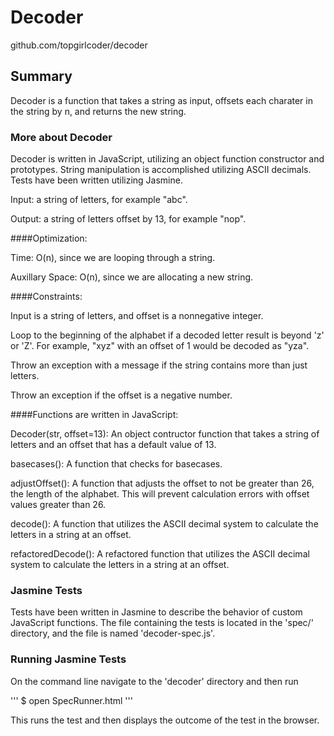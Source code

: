 # Decoder
github.com/topgirlcoder/decoder
## Summary
Decoder is a function that takes a string as input, offsets each charater in the string by n, and returns the new string.
### More about Decoder
Decoder is written in JavaScript, utilizing an object function constructor and prototypes. String manipulation is accomplished utilizing ASCII decimals. Tests have been written utilizing Jasmine.

Input: a string of letters, for example "abc".

Output: a string of letters offset by 13, for example "nop".

####Optimization: 
  
  Time: O(n), since we are looping through a string.  
  
  Auxillary Space: O(n), since we are allocating a new string.

####Constraints:
  
  Input is a string of letters, and offset is a nonnegative integer.

  Loop to the beginning of the alphabet if a decoded letter result is beyond 'z' or 'Z'. For example, "xyz" with an offset of 1 would be decoded as "yza".

  Throw an exception with a message if the string contains more than just letters.

  Throw an exception if the offset is a negative number.

####Functions are written in JavaScript:
  
  Decoder(str, offset=13): An object contructor function that takes a string of letters and an offset that has a default value of 13.
  
  basecases(): A function that checks for basecases.

  adjustOffset(): A function that adjusts the offset to not be greater than 26, the length of the alphabet. This will prevent calculation errors with offset values greater than 26.

  decode(): A function that utilizes the ASCII decimal system to calculate the letters in a string at an offset. 

  refactoredDecode(): A refactored function that utilizes the ASCII decimal system to calculate the letters in a string at an offset. 
### Jasmine Tests
Tests have been written in Jasmine to describe the behavior of custom JavaScript functions. The file containing the tests is located in the 'spec/' directory, and the file is named 'decoder-spec.js'.
### Running Jasmine Tests
On the command line navigate to the 'decoder' directory and then run 

'''
$ open SpecRunner.html
'''

This runs the test and then displays the outcome of the test in the browser.   
